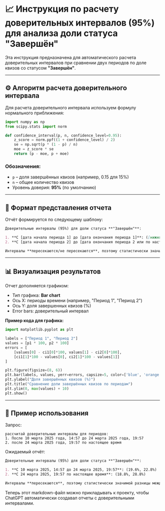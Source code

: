 
# 📈 Инструкция по расчету доверительных интервалов (95%) для анализа доли статуса "Завершён"

Эта инструкция предназначена для автоматического расчета доверительных интервалов при сравнении двух периодов по доле квизов со статусом **"Завершён"**.

---

## ⚙️ Алгоритм расчета доверительного интервала

Для расчета доверительного интервала используем формулу нормального приближения:

```python
import numpy as np
from scipy.stats import norm

def confidence_interval(p, n, confidence_level=0.95):
    z_score = norm.ppf((1 + confidence_level) / 2)
    se = np.sqrt(p * (1 - p) / n)
    moe = z_score * se
    return (p - moe, p + moe)
```

### Обозначения:

- `p` – доля завершённых квизов (например, 0.15 для 15%)
- `n` – общее количество квизов
- Уровень доверия: **95%** (по умолчанию)

---

## 📝 Формат представления отчета

Отчёт формируется по следующему шаблону:

```markdown
Доверительные интервалы (95%) для доли статуса **"Завершён"**:

1. **С [дата начала периода 1] до [дата окончания периода 1]**: ([нижняя граница]%, [верхняя граница]%)  
2. **С [дата начала периода 2] до [дата окончания периода 2 или по настоящее время]**: ([нижняя граница]%, [верхняя граница]%)  

Интервалы **пересекаются/не пересекаются**, поэтому статистически значимой разницы между этими периодами по доле завершённых квизов **не наблюдается/наблюдается**.
```

---

## 📊 Визуализация результатов

Отчет дополняется графиком:

- Тип графика: **Bar chart**
- Ось X: периоды времени (например, "Период 1", "Период 2")
- Ось Y: доля завершенных квизов (%)
- Error bars: доверительный интервал

**Пример кода для графика:**

```python
import matplotlib.pyplot as plt

labels = ["Период 1", "Период 2"]
values = [p1 * 100, p2 * 100]
errors = [
    [values[0] - ci1[0]*100, values[1] - ci2[0]*100],
    [ci1[1]*100 - values[0], ci2[1]*100 - values[1]]
]

plt.figure(figsize=(8, 6))
plt.bar(labels, values, yerr=errors, capsize=5, color=['blue', 'orange'])
plt.ylabel("Доля завершённых квизов (%)")
plt.title("Сравнение доли завершённых квизов по периодам")
plt.ylim(0, max(values) + 10)
plt.show()
```

---

## 📌 Пример использования

Запрос:

```
рассчитай доверительные интервалы для периодов:
1. После 10 марта 2025 года, 14:57 до 24 марта 2025 года, 19:57
2. после 24 марта 2025 года, 19:57 по настоящее время
```

Ожидаемый отчёт:

```markdown
Доверительные интервалы (95%) для доли статуса **"Завершён"**:

1. **С 10 марта 2025, 14:57 до 24 марта 2025, 19:57**: (19.6%, 22.8%)  
2. **С 24 марта 2025, 19:57 по настоящее время**: (18.8%, 28.8%)  

Интервалы **пересекаются**, поэтому статистически значимой разницы между этими двумя периодами по доле завершённых квизов **не наблюдается**.
```

Теперь этот markdown-файл можно прикладывать к проекту, чтобы ChatGPT автоматически создавал отчеты с доверительными интервалами.

